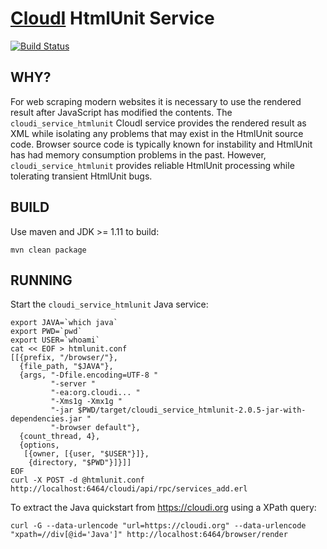 [CloudI](https://cloudi.org) HtmlUnit Service
=============================================

[![Build Status](https://app.travis-ci.com/CloudI/cloudi_service_htmlunit.svg?branch=master)](https://app.travis-ci.com/CloudI/cloudi_service_htmlunit)

WHY?
----

For web scraping modern websites it is necessary to use the rendered result
after JavaScript has modified the contents.  The `cloudi_service_htmlunit`
CloudI service provides the rendered result as XML while isolating any
problems that may exist in the HtmlUnit source code.  Browser source code
is typically known for instability and HtmlUnit has had memory consumption
problems in the past.  However, `cloudi_service_htmlunit` provides reliable
HtmlUnit processing while tolerating transient HtmlUnit bugs.

BUILD
-----

Use maven and JDK >= 1.11 to build:

    mvn clean package


RUNNING
-------

Start the `cloudi_service_htmlunit` Java service:

    export JAVA=`which java`
    export PWD=`pwd`
    export USER=`whoami`
    cat << EOF > htmlunit.conf
    [[{prefix, "/browser/"},
      {file_path, "$JAVA"},
      {args, "-Dfile.encoding=UTF-8 "
             "-server "
             "-ea:org.cloudi... "
             "-Xms1g -Xmx1g "
             "-jar $PWD/target/cloudi_service_htmlunit-2.0.5-jar-with-dependencies.jar "
             "-browser default"},
      {count_thread, 4},
      {options,
       [{owner, [{user, "$USER"}]},
        {directory, "$PWD"}]}]]
    EOF
    curl -X POST -d @htmlunit.conf http://localhost:6464/cloudi/api/rpc/services_add.erl

To extract the Java quickstart from https://cloudi.org using a XPath query:

    curl -G --data-urlencode "url=https://cloudi.org" --data-urlencode "xpath=//div[@id='Java']" http://localhost:6464/browser/render

